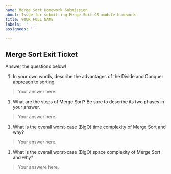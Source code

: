 ```yaml
---
name: Merge Sort Homework Submission
about: Issue for submitting Merge Sort CS module homework
title: YOUR FULL NAME
labels: ''
assignees: ''

---
```


## Merge Sort Exit Ticket

Answer the questions below! 

1. In your own words, describe the advantages of the Divide and Conquer approach to sorting. 
> Your answer here. 

1. What are the steps of Merge Sort? Be sure to describe its two phases in your answer. 
> Your answer here. 

1. What is the overall worst-case (BigO) time complexity of Merge Sort and why? 
> Your answer here. 

1. What is the overall worst-case (BigO) space complexity of Merge Sort and why? 
> Your answere here.
